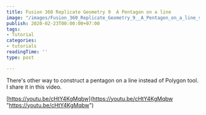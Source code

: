 ```yaml
---
title: Fusion 360 Replicate Geometry 9  A Pentagon on a line
image: "/images/Fusion_360_Replicate_Geometry_9__A_Pentagon_on_a_line_v3.png"
publish: 2020-02-23T00:00:00+07:00
tags:
- Tutorial
categories:
- tutorials
readingTime: ''
type: post

---
```

There's other way to construct a pentagon on a line instead of Polygon tool. I share it in this video.

[https://youtu.be/cHtY4KgMqbw](https://youtu.be/cHtY4KgMqbw "https://youtu.be/cHtY4KgMqbw")